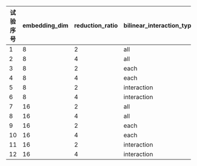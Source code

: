 | 试验序号  | embedding_dim | reduction_ratio | bilinear_interaction_type |eval_auc
| ------- |  ------- | ------- | ------- |------- |
| 1 | 8 | 2 | all | 0.9141223
| 2 | 8 | 4 | all | 0.9123465
| 3 | 8 | 2 | each | 0.91414875
| 4 | 8 | 4 | each | 0.9123189
| 5 | 8 | 2 | interaction | 0.9084996
| 6 | 8 | 4 | interaction | 0.9131269
| 7 | 16 | 2 | all | **0.91490436**
| 8 | 16 | 4 | all | 0.9112662
| 9 | 16 | 2 | each | 0.911742
| 10 | 16 | 4 | each | 0.9106574
| 11 | 16 | 2 | interaction | 0.908347
| 12 | 16 | 4 | interaction | 0.9086118








